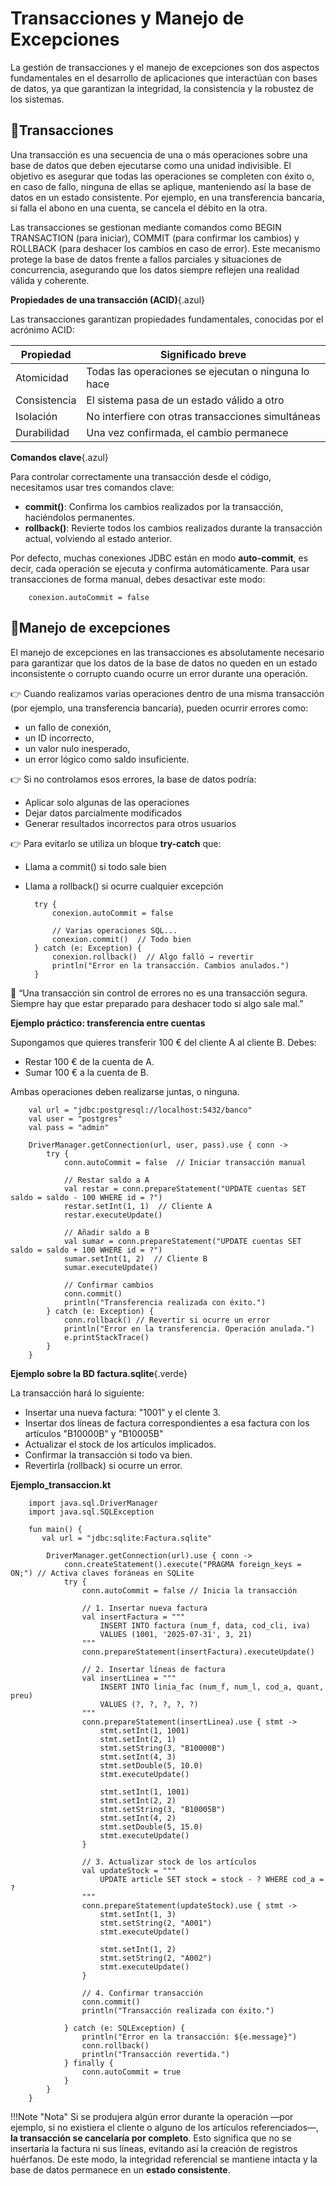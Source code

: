 # Transacciones y Manejo de Excepciones

La gestión de transacciones y el manejo de excepciones son dos aspectos fundamentales en el desarrollo de aplicaciones que interactúan con bases de datos, ya que garantizan la integridad, la consistencia y la robustez de los sistemas.

## 🔹Transacciones

Una transacción es una secuencia de una o más operaciones sobre una base de datos que deben ejecutarse como una unidad indivisible. El objetivo es asegurar que todas las operaciones se completen con éxito o, en caso de fallo, ninguna de ellas se aplique, manteniendo así la base de datos en un estado consistente. Por ejemplo, en una transferencia bancaria, si falla el abono en una cuenta, se cancela el débito en la otra.

Las transacciones se gestionan mediante comandos como BEGIN TRANSACTION (para iniciar), COMMIT (para confirmar los cambios) y ROLLBACK (para deshacer los cambios en caso de error). Este mecanismo protege la base de datos frente a fallos parciales y situaciones de concurrencia, asegurando que los datos siempre reflejen una realidad válida y coherente.


**Propiedades de una transacción (ACID)**{.azul}

Las transacciones garantizan propiedades fundamentales, conocidas por el acrónimo ACID:

Propiedad|	Significado breve
---------|-------------------
Atomicidad|	Todas las operaciones se ejecutan o ninguna lo hace
Consistencia|	El sistema pasa de un estado válido a otro
Isolación|	No interfiere con otras transacciones simultáneas
Durabilidad| Una vez confirmada, el cambio permanece



**Comandos clave**{.azul}

Para controlar correctamente una transacción desde el código, necesitamos usar tres comandos clave:


- **commit()**: Confirma los cambios realizados por la transacción, haciéndolos permanentes.
- **rollback()**: Revierte todos los cambios realizados durante la transacción actual, volviendo al estado anterior.

Por defecto, muchas conexiones JDBC están en modo **auto-commit**, es decir, cada operación se ejecuta y confirma automáticamente. Para usar transacciones de forma manual, debes desactivar este modo:

        conexion.autoCommit = false


## 🔹Manejo de excepciones


El manejo de excepciones en las transacciones es absolutamente necesario para garantizar que los datos de la base de datos no queden en un estado inconsistente o corrupto cuando ocurre un error durante una operación.

👉  Cuando realizamos varias operaciones dentro de una misma transacción (por ejemplo, una transferencia bancaria), pueden ocurrir errores como:

- un fallo de conexión,
- un ID incorrecto,
- un valor nulo inesperado,
- un error lógico como saldo insuficiente.
  
👉  Si no controlamos esos errores, la base de datos podría:

- Aplicar solo algunas de las operaciones
- Dejar datos parcialmente modificados
- Generar resultados incorrectos para otros usuarios

👉  Para evitarlo se utiliza un bloque **try-catch** que:

- Llama a commit() si todo sale bien
- Llama a rollback() si ocurre cualquier excepción


        try {
            conexion.autoCommit = false

            // Varias operaciones SQL...
            conexion.commit()  // Todo bien
        } catch (e: Exception) {
            conexion.rollback()  // Algo falló → revertir
            println("Error en la transacción. Cambios anulados.")
        }


📌 “Una transacción sin control de errores no es una transacción segura. Siempre hay que estar preparado para deshacer todo si algo sale mal.”



**Ejemplo práctico: transferencia entre cuentas**

Supongamos que quieres transferir 100 € del cliente A al cliente B. Debes:

- Restar 100 € de la cuenta de A.
- Sumar 100 € a la cuenta de B.

Ambas operaciones deben realizarse juntas, o ninguna.   

        val url = "jdbc:postgresql://localhost:5432/banco"
        val user = "postgres"
        val pass = "admin"

        DriverManager.getConnection(url, user, pass).use { conn ->
            try {
                conn.autoCommit = false  // Iniciar transacción manual

                // Restar saldo a A
                val restar = conn.prepareStatement("UPDATE cuentas SET saldo = saldo - 100 WHERE id = ?")
                restar.setInt(1, 1)  // Cliente A
                restar.executeUpdate()

                // Añadir saldo a B
                val sumar = conn.prepareStatement("UPDATE cuentas SET saldo = saldo + 100 WHERE id = ?")
                sumar.setInt(1, 2)  // Cliente B
                sumar.executeUpdate()

                // Confirmar cambios
                conn.commit()
                println("Transferencia realizada con éxito.")
            } catch (e: Exception) {
                conn.rollback() // Revertir si ocurre un error
                println("Error en la transferencia. Operación anulada.")
                e.printStackTrace()
            }
        }

**Ejemplo sobre la BD factura.sqlite**{.verde}  

La transacción hará lo siguiente:

- Insertar una nueva factura: "1001" y el clente 3.
- Insertar dos líneas de factura correspondientes a esa factura con los artículos "B10000B" y "B10005B"
- Actualizar el stock de los artículos implicados.
- Confirmar la transacción si todo va bien.
- Revertirla (rollback) si ocurre un error.

**Ejemplo_transaccion.kt**

        import java.sql.DriverManager
        import java.sql.SQLException

        fun main() {
           val url = "jdbc:sqlite:Factura.sqlite"

            DriverManager.getConnection(url).use { conn ->
                conn.createStatement().execute("PRAGMA foreign_keys = ON;") // Activa claves foráneas en SQLite
                try {
                    conn.autoCommit = false // Inicia la transacción

                    // 1. Insertar nueva factura
                    val insertFactura = """
                        INSERT INTO factura (num_f, data, cod_cli, iva)
                        VALUES (1001, '2025-07-31', 3, 21)
                    """
                    conn.prepareStatement(insertFactura).executeUpdate()

                    // 2. Insertar líneas de factura
                    val insertLinea = """
                        INSERT INTO linia_fac (num_f, num_l, cod_a, quant, preu)
                        VALUES (?, ?, ?, ?, ?)
                    """
                    conn.prepareStatement(insertLinea).use { stmt ->
                        stmt.setInt(1, 1001)
                        stmt.setInt(2, 1)
                        stmt.setString(3, "B10000B")
                        stmt.setInt(4, 3)
                        stmt.setDouble(5, 10.0)
                        stmt.executeUpdate()

                        stmt.setInt(1, 1001)
                        stmt.setInt(2, 2)
                        stmt.setString(3, "B10005B")
                        stmt.setInt(4, 2)
                        stmt.setDouble(5, 15.0)
                        stmt.executeUpdate()
                    }

                    // 3. Actualizar stock de los artículos
                    val updateStock = """
                        UPDATE article SET stock = stock - ? WHERE cod_a = ?
                    """
                    conn.prepareStatement(updateStock).use { stmt ->
                        stmt.setInt(1, 3)
                        stmt.setString(2, "A001")
                        stmt.executeUpdate()

                        stmt.setInt(1, 2)
                        stmt.setString(2, "A002")
                        stmt.executeUpdate()
                    }

                    // 4. Confirmar transacción
                    conn.commit()
                    println("Transacción realizada con éxito.")

                } catch (e: SQLException) {
                    println("Error en la transacción: ${e.message}")
                    conn.rollback()
                    println("Transacción revertida.")
                } finally {
                    conn.autoCommit = true
                }
            }
        }

!!!Note "Nota"
    Si se produjera algún error durante la operación —por ejemplo, si no existiera el cliente o alguno de los artículos referenciados—, **la transacción se cancelaría por completo**. Esto significa que no se insertaría la factura ni sus líneas, evitando así la creación de registros huérfanos. De este modo, la integridad referencial se mantiene intacta y la base de datos permanece en un **estado consistente**.